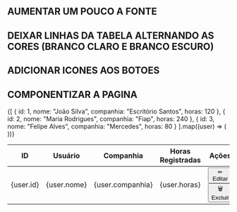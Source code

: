 ## AUMENTAR UM POUCO A FONTE

## DEIXAR LINHAS DA TABELA ALTERNANDO AS CORES (BRANCO CLARO E BRANCO ESCURO)

## ADICIONAR ICONES AOS BOTOES

## COMPONENTIZAR A PAGINA

 <div className="mt-6 bg-white shadow rounded-lg overflow-hidden">
    <table className="w-full text-left border-collapse">
        <thead className="bg-lapis-lazuli text-white">
            <tr>
                <th className="p-3">ID</th>
                <th className="p-3">Usuário</th>
                <th className="p-3">Companhia</th>
                <th className="p-3">Horas Registradas</th>
                <th className="p-3">Ações</th>
            </tr>
        </thead>
        <tbody>
            {[
                { id: 1, nome: "João Silva", companhia: "Escritório Santos", horas: 120 },
                { id: 2, nome: "Maria Rodrigues", companhia: "Fiap", horas: 240 },
                { id: 3, nome: "Felipe Alves", companhia: "Mercedes", horas: 80 }
            ].map((user) => (
                <tr key={user.id} className="border-t">
                    <td className="p-3">{user.id}</td>
                    <td className="p-3">{user.nome}</td>
                    <td className="p-3">{user.companhia}</td>
                    <td className="p-3">{user.horas}</td>
                    <td className="p-3">
                        <button className="bg-orange-peel text-white px-3 py-1 rounded mr-2">✏ Editar</button>
                        <button className="bg-danger text-white px-3 py-1 rounded">🗑 Excluir</button>
                    </td>
                </tr>
            ))}
        </tbody>
    </table>
</div>